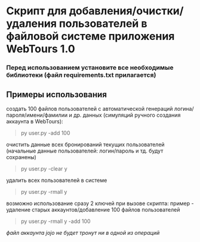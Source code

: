 # Скрипт для добавления/очистки/удаления пользователей в файловой системе приложения WebTours 1.0

### Перед использованием установите все необходимые библиотеки (файл requirements.txt прилагается)

## Примеры использования
создать 100 файлов пользователей с автоматической генераций логина/пароля/имени/фамилии и др. данных (симуляций ручного создания аккаунта в WebTours):
> py user.py -add 100

очистить данные всех бронирований текущих пользователей (начальные данные пользователей: логин/пароль и тд. будут сохранены)
> py user.py -clear y

удалить всех пользователей в системе
> py user.py -rmall y

возможно использование сразу 2 ключей при вызове скрипта: пример - удаление старых аккаунтов/добавление 100 файлов пользователей
> py user.py -rmall y -add 100

*файл аккаунта jojo не будет тронут ни в одной из операций*
